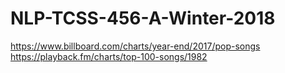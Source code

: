 # NLP-TCSS-456-A-Winter-2018  
https://www.billboard.com/charts/year-end/2017/pop-songs  
https://playback.fm/charts/top-100-songs/1982  
